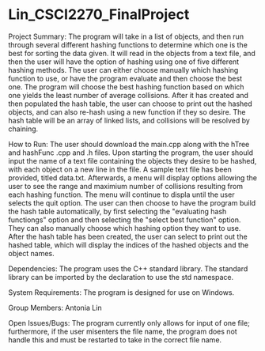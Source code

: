 # Lin_CSCI2270_FinalProject
Project Summary:
The program will take in a list of objects, and then run through several different hashing functions to determine which one is the best for sorting the data given. It will read in the objects from a text file, and then the user will have the option of hashing using one of five different hashing methods. The user can either choose manually which hashing function to use, or have the program evaluate and then choose the best one. The program will choose the best hashing function based on which one yields the least number of average collisions. After it has created and then populated the hash table, the user can choose to print out the hashed objects, and can also re-hash using a new function if they so desire. The hash table will be an array of linked lists, and collisions will be resolved by chaining.

How to Run:
The user should download the main.cpp along with the hTree and hashFunc .cpp and .h files. Upon starting the program, the user should input the name of a text file containing the objects they desire to be hashed, with each object on a new line in the file. A sample text file has been provided, titled data.txt. Afterwards, a menu will display options allowing the user to see the range and maximium number of collisions resulting from each hashing function. The menu will continue to displa until the user selects the quit option. The user can then choose to have the program build the hash table automatically, by first selecting the "evaluating hash functiongs" option and then selecting the "select best function" option. They can also manually choose which hashing option they want to use. After the hash table has been created, the user can select to print out the hashed table, which will display the indices of the hashed objects and the object names.

Dependencies:
The program uses the C++ standard library. The standard library can be imported by the declaration to use the std namespace.

System Requirements:
The program is designed for use on Windows.

Group Members:
Antonia Lin

Open Issues/Bugs:
The program currently only allows for input of one file; furthermore, if the user misenters the file name, the program does not handle this and must be restarted to take in the correct file name.
